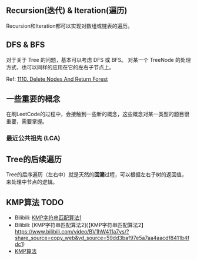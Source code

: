 ## Recursion(迭代) & Iteration(遍历)
Recursion和Iteration都可以实现对数组或链表的遍历。

## DFS & BFS
对于关于 Tree 的问题，基本可以考虑 DFS 或 BFS。
对某一个 TreeNode 的处理方式，也可以同样的应用在它的左右子节点上。

Ref: [1110. Delete Nodes And Return Forest](./problems/1110.Delete_Nodes_And_Return_Forest.md)


## 一些重要的概念
在刷LeetCode的过程中，会接触到一些新的概念，这些概念对某一类型的题目很重要，需要掌握。

### 最近公共祖先 (LCA)


## Tree的后续遍历
Tree的后序遍历（左右中）就是天然的**回溯**过程，可以根据左右子树的返回值，来处理中节点的逻辑。


## KMP算法 TODO
* Bilibili: [KMP字符串匹配算法1](https://www.bilibili.com/video/BV1Px411z7Yo/?from=search&seid=17279757832220900358&vd_source=bd5e1cdd20d83feef8e77a781b33f083)
* Bilibili: [KMP字符串匹配算法2](【KMP字符串匹配算法2】 https://www.bilibili.com/video/BV1hW411a7ys/?share_source=copy_web&vd_source=59dd3baf97e5a7aa4aacdf8411b4fdc1)
* [KMP算法](https://zh.wikipedia.org/wiki/KMP%E7%AE%97%E6%B3%95)
